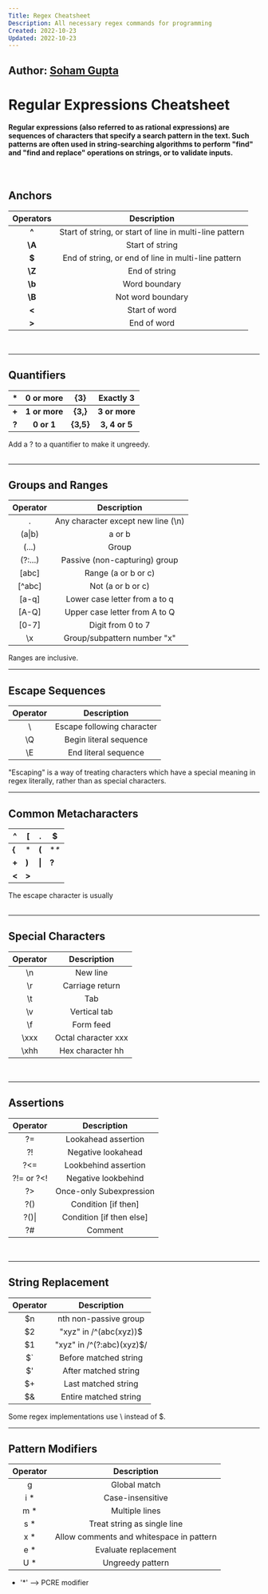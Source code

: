 ```yaml
---
Title: Regex Cheatsheet
Description: All necessary regex commands for programming
Created: 2022-10-23
Updated: 2022-10-23
---
```

## Author: [Soham Gupta](https://linkedin.com/in/soham-gupta-in)
# Regular Expressions Cheatsheet
#### Regular expressions (also referred to as rational expressions) are sequences of characters that specify a search pattern in the text. Such patterns are often used in string-searching algorithms to perform "find" and "find and replace" operations on strings, or to validate inputs. 

<br>

## Anchors

| **Operators** |                     **Description**                     |
|:-------------:|:-------------------------------------------------------:|
|     **^**     | Start of string, or start of line in multi-line pattern |
|     **\A**    |                     Start of string                     |
|     **$**     |   End of string, or end of line in multi-line pattern   |
|     **\Z**    |                      End of string                      |
|     **\b**    |                      Word boundary                      |
|     **\B**    |                    Not word boundary                    |
|     **\<**    |                      Start of word                      |
|     **\>**    |                       End of word                       |
<br/>
<hr>


## Quanti­fiers

|   *   | **0 or more** |  **{3}**  | **Exactly 3** |
|:-----:|:-------------:|:---------:|:-------------:|
| **+** | **1 or more** |  **{3,}** | **3 or more** |
| **?** |   **0 or 1**  | **{3,5}** | **3, 4 or 5** |

Add a ? to a quantifier to make it ungreedy.   
<br/>
<hr>

## Groups and Ranges

| Operator |             Description            |
|:--------:|:----------------------------------:|
| .        | Any character except new line (\n) |
| (a\|b)   | a or b                             |
| (...)    | Group                              |
| (?:...)  | Passive (non-c­apt­uring) group      |
| [abc]    | Range (a or b or c)                |
| [^abc]   | Not (a or b or c)                  |
| [a-q]    | Lower case letter from a to q      |
| [A-Q]    | Upper case letter from A to Q      |
| [0-7]    | Digit from 0 to 7                  |
| \x       | Group/­sub­pattern number "­x"        |

Ranges are inclusive.
<br/>
<hr>

## Escape Sequences

| Operator   |         Description            |
|:--------:  |:--------------------------:    |
| \          | Escape following character     |
| \Q         | Begin literal sequence         |
| \E         | End literal sequence           |

"Escaping" is a way of treating characters which have a special meaning in regex literally, rather than as special charac­ters.
<br/>
<hr>

## Common Metacharacters

| ^     | [     | .      | $      |
|-------|-------|--------|--------|
| **{** | *     | **(**  | **\**  |
| **+** | **)** | **\|** | **?**  |
| **<** | **>** |        |        |

The escape character is usually \
<br/>
<hr>

## Special Characters

| Operator |     Description     |
|:--------:|:-------------------:|
| \n       | New line            |
| \r       | Carriage return     |
| \t       | Tab                 |
| \v       | Vertical tab        |
| \f       | Form feed           |
| \xxx     | Octal character xxx |
| \xhh     | Hex character hh    |
<br/>
<hr>

## Assertions

|  Operator  |        Description       |
|:----------:|:------------------------:|
| ?=         | Lookahead assertion      |
| ?!         | Negative lookahead       |
| ?<=        | Lookbehind assertion     |
| ?!= or ?<! | Negative lookbehind      |
| ?>         | Once-only Subexp­ression  |
| ?()        | Condition [if then]      |
| ?()\|      | Condition [if then else] |
| ?#         | Comment                  |
<br/>
<hr>

## String Replacement

| Operator |           Description          |
|:--------:|:------------------------------:|
|    $n    |      nth non-passive group    |
|    $2    |   "xyz" in /^(abc(xyz))$   |
|    $1    | "xyz" in /^(?:abc)(xyz)$/  |
|    $`    |      Before matched string     |
|    $'    |      After matched string      |
|    $+    |       Last matched string      |
|    $&    |      Entire matched string     |

Some regex implementations use \ instead of $.
<br/>
<hr>

## Pattern Modifiers

| Operator |                Description               |
|:--------:|:----------------------------------------:|
|     g    |               Global match               |
|    i *   |            Case-i­nse­nsitive              |
|    m *   |              Multiple lines              |
|    s *   |        Treat string as single line       |
|    x *   | Allow comments and whitespace in pattern |
|    e *   |           Evaluate replac­ement           |
|    U *   |             Ungreedy pattern             |

- '*' --> PCRE modifier
<br/>